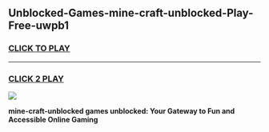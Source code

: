 
## Unblocked-Games-mine-craft-unblocked-Play-Free-uwpb1
<h3>
<a href="https://premium76.site?title=mine-craft-unblocked&ref=21A">CLICK TO PLAY</a></h3>
<hr>

<h3>
<a href="https://premium76.site?title=mine-craft-unblocked&ref=21A">CLICK 2 PLAY</a>
  
</h3>

<a href="https://premium76.site?title=mine-craft-unblocked&ref=21A"><img src="https://clearcache.store/games.png"></a>


**mine-craft-unblocked games unblocked: Your Gateway to Fun and Accessible Online Gaming**
